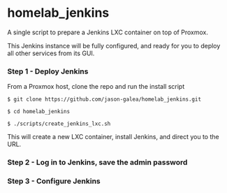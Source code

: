 # homelab_jenkins
<!-- Scripts to install Jenkins from a Proxmox host, as well as configure Jenkins
to run pipelines from other repos

This repo has two purposes:
- To create a functional Jenkins LXC container from a fresh Proxmox host
- To prepare the above Jenkins container to run pipelines from other repos -->

A single script to prepare a Jenkins LXC container on top of Proxmox.

This Jenkins instance will be fully configured, and ready for you to deploy
all other services from its GUI.



### Step 1 - Deploy Jenkins

From a Proxmox host, clone the repo and run the install script

    $ git clone https://github.com/jason-galea/homelab_jenkins.git

    $ cd homelab_jenkins

    $ ./scripts/create_jenkins_lxc.sh


This will create a new LXC container, install Jenkins, and direct you to the URL.



### Step 2 - Log in to Jenkins, save the admin password

<!-- asd -->



### Step 3 - Configure Jenkins

<!-- asd -->


